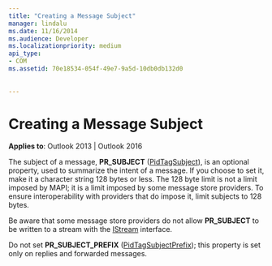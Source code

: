 ```yaml
---
title: "Creating a Message Subject"
manager: lindalu
ms.date: 11/16/2014
ms.audience: Developer
ms.localizationpriority: medium
api_type:
- COM
ms.assetid: 70e18534-054f-49e7-9a5d-10db0db132d0
 
 
---
```


# Creating a Message Subject

  
  
**Applies to**: Outlook 2013 | Outlook 2016 
  
The subject of a message, **PR_SUBJECT** ([PidTagSubject](pidtagsubject-canonical-property.md)), is an optional property, used to summarize the intent of a message. If you choose to set it, make it a character string 128 bytes or less. The 128 byte limit is not a limit imposed by MAPI; it is a limit imposed by some message store providers. To ensure interoperability with providers that do impose it, limit subjects to 128 bytes. 
  
Be aware that some message store providers do not allow **PR_SUBJECT** to be written to a stream with the [IStream](https://msdn.microsoft.com/library/aa380034%28VS.85%29.aspx) interface. 
  
Do not set **PR_SUBJECT_PREFIX** ([PidTagSubjectPrefix](pidtagsubjectprefix-canonical-property.md)); this property is set only on replies and forwarded messages. 
  

